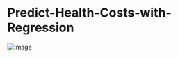 # Predict-Health-Costs-with-Regression


![image](https://github.com/Pramod2021-24IT/Predict-Health-Costs-with-Regression/assets/95674009/3526858d-1cc2-4a8c-ba8f-753c9d6a23a3)
